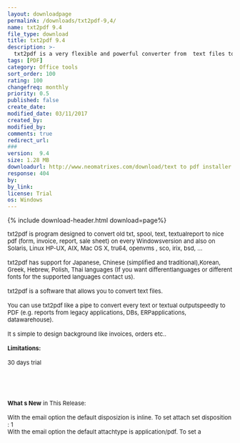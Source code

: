 ```yaml
---
layout: downloadpage
permalink: /downloads/txt2pdf-9,4/
name: txt2pdf 9.4
file_type: download
title: txt2pdf 9.4
description: >-
  txt2pdf is a very flexible and powerful converter from  text files to PDFs
tags: [PDF]
category: Office tools
sort_order: 100
rating: 100
changefreq: monthly
priority: 0.5
published: false
create_date: 
modified_date: 03/11/2017
created_by: 
modified_by: 
comments: true
redirect_url: 
### 
version:  9.4
size: 1.28 MB
downloadurl: http://www.neomatrixes.com/download/text to pdf installer.exe
response: 404
by: 
by_link: 
license: Trial 
os: Windows
---
```


{% include download-header.html download=page%}

<p style="fix-download-text !important">
<p><font size="2"><p>txt2pdf is program designed to convert old txt, spool, text, textualreport to nice pdf (form, invoice, report, sale sheet) on every Windowsversion and also on Solaris, Linux HP-UX, AIX, Mac OS X, tru64, openvms , sco, irix, bsd, ... <br />
<br />
txt2pdf has support for Japanese, Chinese (simplified and traditional),Korean, Greek, Hebrew, Polish, Thai languages (If you want differentlanguages or different fonts for the supported languages contact us).<br />
<br />
txt2pdf is a software that allows you to convert text files.<br />
<br />
You can use txt2pdf like a pipe to convert every text or textual outputspeedly to PDF (e.g. reports from legacy applications, DBs, ERPapplications, datawarehouse).<br />
<br />
It s simple to design background like invoices, orders etc..<br />
<br />
<span><strong>Limitations:</strong></span><br />
<br />
30 days trial</p>
<!-- google_ad_section_end -->
<p>&#160;</p>
<div class="celltext_big"><br />
<br />
<strong>What s New</strong> in This Release:<br />
<br />
With the email option the default disposizion is inline. To set attach set disposition : 1 <br />
With the email option the default attachtype is application/pdf. To set a</div></p></p>
